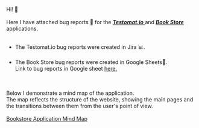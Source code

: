 
Hi! 💪
<br><br>
Here I have attached bug reports 🐞 for the <a href="https://testomat.io/" target="_blank"> **_Testomat.io_** </a> and <a href="https://demoqa.com/books" target="_blank"> **_Book Store_** </a>applications.
<br>
<br>
<ul>
  <li>The Testomat.io bug reports were created in Jira 📊.</li>
  <br>
  <li>The Book Store bug reports were created in Google Sheets📝. 
    <br>
    Link to bug reports in Google sheet <a href="https://docs.google.com/spreadsheets/d/1oprHB6L1n0X1c3QTfigsK5AcIUwJCT3QBjTxKwp6fD4/edit?usp=sharing" target="_blank">here.</a></li>
</ul>

<br><br>
Below I demonstrate a mind map of the application. 
<br>
The map reflects the structure of the website, showing the main pages and the transitions between them from the user's point of view.
<br><br>
<a href="https://miro.com/app/board/uXjVLzNDMnE=/?share_link_id=612734966371" target="_blank">Bookstore Application Mind Map</a>

